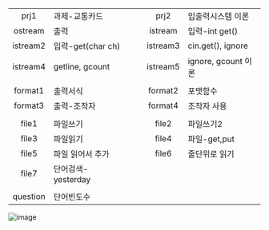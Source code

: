 ||||||
|:---:|:---|---|:---:|:---|
|prj1|과제-교통카드|　|prj2|입출력시스템 이론|
|ostream|출력||istream|입력-int get()|
|istream2|입력-get(char ch)||istream3|cin.get(), ignore|
|istream4|getline, gcount||istream5|ignore, gcount 이론|
||||||
|format1|출력서식||format2|포맷함수|
|format3|출력-조작자||format4|조작자 사용|
||||||
|file1|파일쓰기||file2|파일쓰기2|
|file3|파일읽기||file4|파일-get,put|
|file5|파일 읽어서 추가||file6|줄단위로 읽기|
|file7|단어검색-yesterday|
||||||
|question|단어빈도수||||


![image](https://user-images.githubusercontent.com/58851945/121477908-600b5480-ca03-11eb-88a1-024e158141f8.png)
